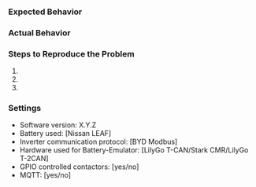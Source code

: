 ### Expected Behavior

<!-- Write what should happen -->

### Actual Behavior

<!-- Write what DID happen. Try to include serial logs, if possible. -->

### Steps to Reproduce the Problem

<!-- Write some steps of how to reproduce the problem. -->

1.
1.
1.

### Settings

<!-- Please attach screenshot of configuration for easier debugging, as it will help with diagnosis. -->

- Software version: X.Y.Z
- Battery used: [Nissan LEAF]
- Inverter communication protocol: [BYD Modbus]
- Hardware used for Battery-Emulator: [LilyGo T-CAN/Stark CMR/LilyGo T-2CAN]
- GPIO controlled contactors: [yes/no]
- MQTT: [yes/no]
